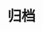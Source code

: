 ---
title: "归档"
layout: "archives"
menu:
    main:
        weight: 2
        params: 
            icon: archives
---